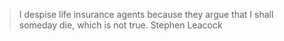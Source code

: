 > I despise life insurance agents because they argue that I shall someday die, which is not true.      Stephen Leacock
